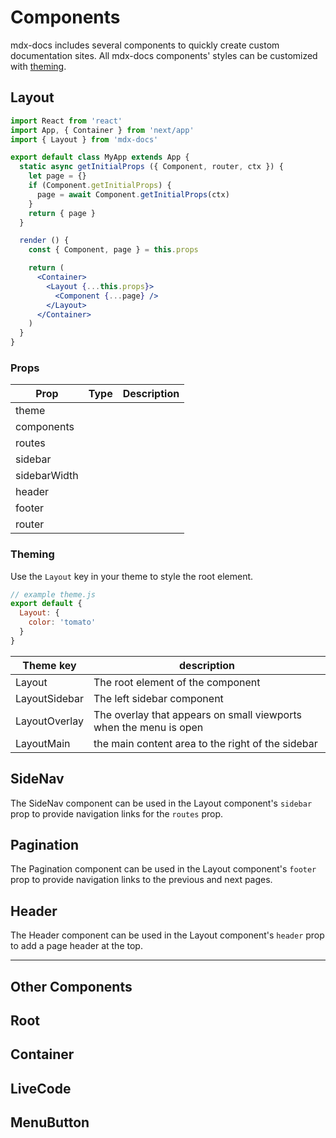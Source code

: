 
# Components

mdx-docs includes several components to quickly create custom documentation sites.
All mdx-docs components' styles can be customized with [theming](theming.md).

## Layout

```jsx
import React from 'react'
import App, { Container } from 'next/app'
import { Layout } from 'mdx-docs'

export default class MyApp extends App {
  static async getInitialProps ({ Component, router, ctx }) {
    let page = {}
    if (Component.getInitialProps) {
      page = await Component.getInitialProps(ctx)
    }
    return { page }
  }

  render () {
    const { Component, page } = this.props

    return (
      <Container>
        <Layout {...this.props}>
          <Component {...page} />
        </Layout>
      </Container>
    )
  }
}
```

### Props

Prop          | Type  | Description
--------------|-------|------------
theme         |       |
components    |       |
routes        |       |
sidebar       |       |
sidebarWidth  |       |
header        |       |
footer        |       |
router        |       |

### Theming

Use the `Layout` key in your theme to style the root element.

```js
// example theme.js
export default {
  Layout: {
    color: 'tomato'
  }
}
```

Theme key | description
---|---
Layout | The root element of the component
LayoutSidebar | The left sidebar component
LayoutOverlay | The overlay that appears on small viewports when the menu is open
LayoutMain | the main content area to the right of the sidebar

## SideNav

The SideNav component can be used in the Layout component's `sidebar` prop to provide navigation links for the `routes` prop.

## Pagination

The Pagination component can be used in the Layout component's `footer` prop to provide navigation links to the previous and next pages.

## Header

The Header component can be used in the Layout component's `header` prop to add a page header at the top.

---

## Other Components

## Root
## Container
## LiveCode
## MenuButton

